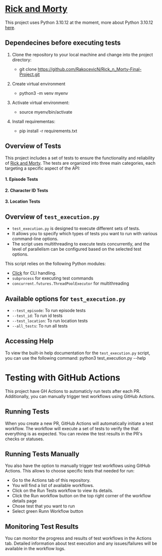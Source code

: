 # [Rick and Morty](https://rickandmortyapi.com/documentation)

This project uses Python 3.10.12 at the moment, more about Python 3.10.12 [here](https://www.python.org/downloads/release/python-31012/).

## Dependecines before executing tests

1. Clone the repository to your local machine and change into the project directory:
   * git clone https://github.com/RakocevicN/Rick_n_Morty-Final-Project.git 

2. Create virtual environment
   * python3 -m venv myenv
  
3. Activate virtual environment:
   * source myenv/bin/activate

4. Install requirementas:
   * pip install -r requirements.txt
  
## Overview of Tests
This project includes a  set of tests to ensure the functionality and reliability of [Rick and Morty](https://rickandmortyapi.com/documentation). The tests are organized into three main categories, each targeting a specific aspect of the API:
#### 1. Episode Tests
#### 2. Character ID Tests
#### 3. Location Tests


## Overview of `test_execution.py`

- `test_execution.py` is designed to execute different sets of tests.
- It allows you to specify which types of tests you want to run with various command-line options.
- The script uses multithreading to execute tests concurrently, and the level of parallelism can be configured based on the selected test options.

This script relies on the following Python modules:

- [Click](https://click.palletsprojects.com/en/8.1.x/) for CLI handling.
- `subprocess` for executing test commands
- `concurrent.futures.ThreadPoolExecutor` for multithreading

## Available options for `test_execution.py`
- `--test_episode`: To run episode tests
- `--test_id`: To run id tests
- `--test_location`: To run location tests
- `--all_tests`: To run all tests
## Accessing Help

To view the built-in help documentation for the `test_execution.py` script, you can use the following command:
python3 test_execution.py --help


# Testing with GitHub Actions

This project have GH Actions to automaticly run tests after each PR. Additionally, you can manually trigger test workflows using GitHub Actions.

## Running Tests 

When you create a new PR, GitHub Actions will automatically initiate a test workflow. The workflow will execute a set of tests to verify the that everything is as expected. You can review the test results in the PR's checks or statuses.

## Running Tests Manually

You also have the option to manually trigger test workflows using GitHub Actions. This allows to choose specific tests that needed for run:

-  Go to the Actions tab of this repository.
-  You will find a list of available workflows. 
-  Click on the Run Tests workflow to view its details.
-  Click the Run workflow button on the top right corner of the workflow details page
-  Chose test that you want to run
-  Select green Runn Workflow button

## Monitoring Test Results

You can monitor the progress and results of test workflows in the Actions tab. Detailed information about test execution and any issues/failures will be available in the workflow logs.

